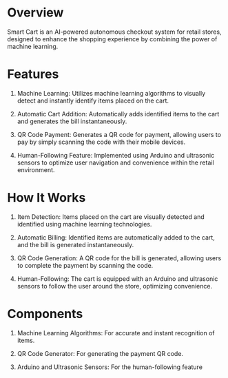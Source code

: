 # Overview

Smart Cart is an AI-powered autonomous checkout system for retail stores, designed to enhance the shopping experience by combining the power of  machine learning. 

# Features

1. Machine Learning: Utilizes machine learning algorithms to visually detect and instantly identify items placed on the cart.

2. Automatic Cart Addition: Automatically adds identified items to the cart and generates the bill instantaneously.
   
3. QR Code Payment: Generates a QR code for payment, allowing users to pay by simply scanning the code with their mobile devices.

4. Human-Following Feature: Implemented using Arduino and ultrasonic sensors to optimize user navigation and convenience within the retail environment.

# How It Works

1. Item Detection: Items placed on the cart are visually detected and identified using machine learning technologies.

2. Automatic Billing: Identified items are automatically added to the cart, and the bill is generated instantaneously.

3. QR Code Generation: A QR code for the bill is generated, allowing users to complete the payment by scanning the code.

4. Human-Following: The cart is equipped with an Arduino and ultrasonic sensors to follow the user around the store, optimizing convenience.

# Components

1. Machine Learning Algorithms: For accurate and instant recognition of items.

2. QR Code Generator: For generating the payment QR code.

3. Arduino and Ultrasonic Sensors: For the human-following feature
